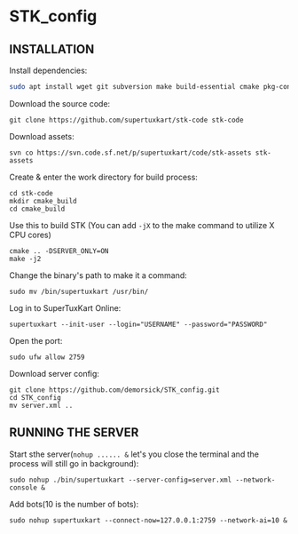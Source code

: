 # STK_config
## INSTALLATION
Install dependencies:
```bash
sudo apt install wget git subversion make build-essential cmake pkg-config zlib1g-dev libcurl4-openssl-dev libssl-dev
```

Download the source code:
```
git clone https://github.com/supertuxkart/stk-code stk-code
```

Download assets:
```
svn co https://svn.code.sf.net/p/supertuxkart/code/stk-assets stk-assets
```

Create & enter the work directory for build process:
```
cd stk-code
mkdir cmake_build
cd cmake_build
```

Use this to build STK (You can add `-jX` to the make command to utilize X CPU cores)
```
cmake .. -DSERVER_ONLY=ON
make -j2
```

Change the binary's path to make it a command:
```
sudo mv /bin/supertuxkart /usr/bin/
```

Log in to SuperTuxKart Online:
```
supertuxkart --init-user --login="USERNAME" --password="PASSWORD"
```
Open the port:
```
sudo ufw allow 2759
```

Download server config:
```
git clone https://github.com/demorsick/STK_config.git
cd STK_config
mv server.xml ..
```

## RUNNING THE SERVER
Start sthe server(`nohup ...... &` let's you close the terminal and the process will still go in background):
```
sudo nohup ./bin/supertuxkart --server-config=server.xml --network-console &
```
Add bots(10 is the number of bots):
```
sudo nohup supertuxkart --connect-now=127.0.0.1:2759 --network-ai=10 &
```
